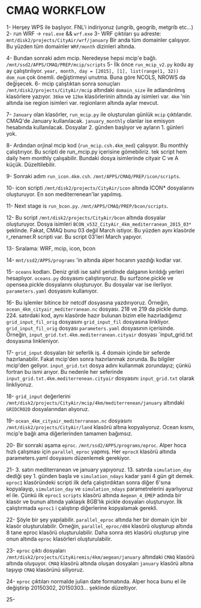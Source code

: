 # CMAQ WORKFLOW

1- Herşey WPS ile başlıyor. FNL'i indiriyoruz (ungrib, geogrib, metgrib etc...)
2- run WRF -> `real.exe` && `wrf.exe`
3- WRF çıktıları şu adreste: `mnt/disk2/projects/CityAir/wrf/january`
   Bir anda tüm domainler çalışıyor. Bu yüzden tüm domainler `WRF/month` dizinleri altında.

4- Bundan sonraki adım mcip. Neredeyse hepsi mcip'e bağlı.
   `/mnt/ssd2/APPS/CMAQ/PREP/mcip/scripts`
5- İlk önce `run_mcip_v2.py` kodu ay ay çalıştırılıyor.
   `year, month, day = [2015], [1], list(range(1, 32))`
   `dom_num` çok önemli. değiştirmeyi unutma. Buna göre NCOLS, NROWS da değişecek.
6- mcip çalıştıktan sonra sonuçları `/mnt/disk2/projects/CityAir/mcip` 
   altındaki `domain_size` ile adlandırılmış klasörlere yazıyor. `36km` ve `12km` klasörlerinin altında ay isimleri var. `4km` 'nin altında ise region isimleri var. regionların altında aylar mevcut.

7- `January` olan klasörler, `run_mcip.py` ile oluşturulan günlük `mcip`
   çıktılarıdır. CMAQ'de January kullanılacak. `january_monthly` olanlar ise emisyon hesabında kullanılacak. Dosyalar 2. günden başlıyor ve ayların 1. günleri yok.

8- Ardından orjinal mcip kod (`run_mcip.csh.4km_med`) çalışıyor. Bu monthly çalıştırıyor. Bu scripti de run_mcip.py içerisine gömebiliriz. tek script hem daily hem monthly çalışabilir. Bundaki dosya isimlerinde cityair C ve A küçük. Düzeltilebilir.

9- Sonraki adım `run_icon.4km.csh`. `/mnt/APPS/CMAQ/PREP/icon/scripts`.

10- icon scripti `/mnt/disk2/projects/CityAir/icon` altında ICON* dosyalarını oluşturuyor. En son mediterrenean'lar yapılmış.

11- Next stage is `run_bcon.py`. `/mnt/APPS/CMAQ/PREP/bcon/scripts`.

12- Bu script `/mnt/disk2/projects/CityAir/bcon` altında dosyalar oluşturuyor.
    Dosya isimleri `BCON_v532_CityAir_4km_mediterranean_2015_03*` şeklinde. Fakat, CMAQ bunu 03 değil March istiyor. Bu yüzden aynı klasörde r_renamer.R scripti var. Bu script 03'leri March yapıyor.

13- Sıralama: WRF, mcip, icon, bcon

14- `mnt/ssd2/APPS/programs` 'in altında alper hocanın yazdığı kodlar var.

15- `oceans` kodları. Deniz gridi ise sahil şeridinde dalganın kırıldığı 
    yerleri hesaplıyor. `oceans.py` dosyasını çalıştırıyoruz. Bu surfzone.pickle ve opensea.pickle dosyalarını oluşturuyor. Bu dosyalar var ise ilerliyor. `parameters.yaml` dosyasını kullanıyor.

16- Bu işlemler bitince bir netcdf dosyasına yazdırıyoruz. Örneğin,
    `ocean_4km_cityair_mediterranean.nc` dosyası. 218 ve 219 da pickle dump.
    224. satırdaki kod, aynı klasörde hazır bulunan bizim elle hazırladığımız
    `grid_input_fil_orig` dosyasını `grid_input_fil` dosyasına linkliyor.
    `grid_input_fil_orig` dosyası `parameters.yaml` dosyasının içerisinde.
    Örneğin, `input_grid.txt.4km.mediterranean.cityair` dosyası `input_grid.txt
    dosyasına linkleniyor.

17- `grid_input` dosyaları bir seferlik iş. 4 domain içinde bir seferde
    hazırlanabilir. Fakat mcip'den sonra hazırlanmak zorunda. Bu bilgiler
    mcip'den geliyor. `input_grid.txt` dosya adını kullanmak zorundayız; çünkü fortran bu ismi arıyor. Bu nedenle her seferinde
    `input_grid.txt.4km.mediterrenean.cityair` dosyasını `input_grid.txt`
    olarak linkliyoruz.

18- `grid_input` değerlerini `/mnt/disk2/projects/CityAir/mcip/4km/mediterrenean/january` altındaki `GRIDCRO2D` dosyalarından alıyoruz.

19- `ocean_4km_cityair_mediterranean.nc` dosyasını `/mnt/disk2/projects/CityAir/land` klasörü altına kopyalıyoruz. Ocean kısmı, mcip'e bağlı ama diğerlerinden tamamen bağımsız.

20- Bir sonraki aşama `eproc`. `/mnt/ssd2/APPS/programs/eproc`. Alper hoca hızlı çalışması için `parallel_eproc` yapmış. Her `eprocX` klasörü altında parameters.yaml dosyasını düzenlemek gerekiyor.

21- 3. satırı mediterranean  ve january yapıyoruz. 13. satırda `simulation_day` dediği şey 1. günden başla ve `simulation_ndays` kadar yani 4 gün git demek. `eproc1` klasöründeki scripti ilk defa çalıştırdıktan sonra diğer 6'sına kopyalayıp, `simulation_day` ve `simulation_ndays` parametrelerini ayarlıyoruz el ile. Çünkü ilk `eproc1` `scripts` klasörü altında `Aegean_4_EMEP` adında bir klasör ve bunun altında yaklaşık 8GB'lık pickle dosyaları oluşturuyor. İlk çalıştırmada `eproc1` i çalıştırıp diğerlerine kopyalamak gerekli.

22- Şöyle bir şey yapılabilir. `parallel_eproc` altında her bir domain için bir klasör oluşturulabilir. Örneğin, `parallel_eproc/d04` klasörü oluşturup altında 8 tane eproc klasörü oluşturulabilir. Daha sonra `d05` klasörü oluşturup yine onun altında `eproc` klasörleri oluşturulabilir.

23- `eproc` çıktı dosyaları `/mnt/disk2/projects/CityAiremis/4km/aegean/january` altındaki `CMAQ` klasörü altında oluşuyor. `CMAQ` klasörü altında oluşan dosyaları `january` klasörü altına taşıyıp `CMAQ` klasörünü siliyoruz.

24- `eproc` çıktıları normalde julian date formatında. Alper hoca bunu el ile değiştirip 20150302, 20150303... şeklinde düzeltiyor.

25- 
